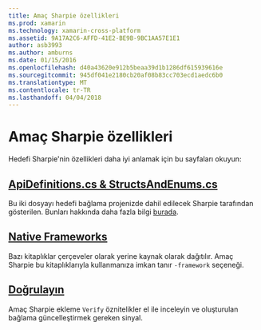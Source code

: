 ```yaml
---
title: Amaç Sharpie özellikleri
ms.prod: xamarin
ms.technology: xamarin-cross-platform
ms.assetid: 9A17A2C6-AFFD-41E2-BE9B-9BC1AA57E1E1
author: asb3993
ms.author: amburns
ms.date: 01/15/2016
ms.openlocfilehash: d40a43620e912b5beaa39d1b1286df615939616e
ms.sourcegitcommit: 945df041e2180cb20af08b83cc703ecd1aedc6b0
ms.translationtype: MT
ms.contentlocale: tr-TR
ms.lasthandoff: 04/04/2018
---
```

# <a name="objective-sharpie-features"></a>Amaç Sharpie özellikleri

Hedefi Sharpie'nin özellikleri daha iyi anlamak için bu sayfaları okuyun:

## <a name="apidefinitionscs--structsandenumscsapidefinitions-structsandenumsmd"></a>[**ApiDefinitions.cs & StructsAndEnums.cs**](apidefinitions-structsandenums.md)

Bu iki dosyayı hedefi bağlama projenizde dahil edilecek Sharpie tarafından gösterilen. Bunları hakkında daha fazla bilgi [burada](apidefinitions-structsandenums.md).

## <a name="native-frameworksnative-frameworksmd"></a>[**Native Frameworks**](native-frameworks.md)

Bazı kitaplıklar çerçeveler olarak yerine kaynak olarak dağıtılır.
Amaç Sharpie bu kitaplıklarıyla kullanmanıza imkan tanır `-framework` seçeneği.

## <a name="verifyverifymd"></a>[**Doğrulayın**](verify.md)

Amaç Sharpie ekleme `Verify` öznitelikler el ile inceleyin ve oluşturulan bağlama güncelleştirmek gereken sinyal. 

